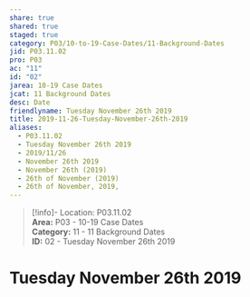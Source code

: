 ```yaml
---  
share: true  
shared: true  
staged: true  
category: P03/10-to-19-Case-Dates/11-Background-Dates  
jid: P03.11.02  
pro: P03  
ac: "11"  
id: "02"  
jarea: 10-19 Case Dates  
jcat: 11 Background Dates  
desc: Date  
friendlyname: Tuesday November 26th 2019  
title: 2019-11-26-Tuesday-November-26th-2019  
aliases:  
  - P03.11.02  
  - Tuesday November 26th 2019  
  - 2019/11/26  
  - November 26th 2019  
  - November 26th (2019)  
  - 26th of November (2019)  
  - 26th of November, 2019,  
---  
```

>[!info]- Location: P03.11.02  
>**Area:** P03 - 10-19 Case Dates  
>**Category:** 11 - 11 Background Dates  
>**ID:** 02 - Tuesday November 26th 2019  
  
# Tuesday November 26th 2019  
